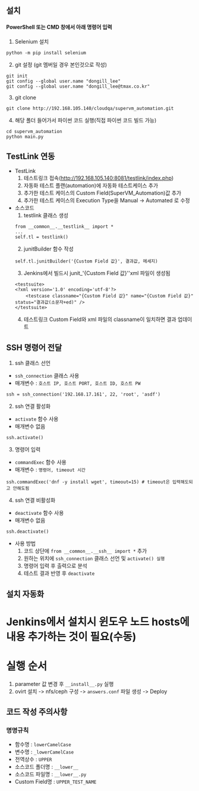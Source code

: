 ## 설치
#### PowerShell 또는 CMD 창에서 아래 명령어 입력
1) Selenium 설치
```
python -m pip install selenium
```

2) git 설정 (git 멤버일 경우 본인것으로 작성)
```
git init
git config --global user.name "dongill_lee" 
git config --global user.name "dongill_lee@tmax.co.kr" 
```

3) git clone
```
git clone http://192.168.105.140/cloudqa/supervm_automation.git
```

4) 해당 폴더 들어가서 파이썬 코드 실행(직접 파이썬 코드 빌드 가능)
```
cd supervm_automation
python main.py
```

## TestLink 연동
* TestLink
  1) 테스트링크 접속(http://192.168.105.140:8081/testlink/index.php)
  2) 자동화 테스트 플랜(automation)에 자동화 테스트케이스 추가
  3) 추가한 테스트 케이스의 Custom Field(SuperVM_Automation)값 추가
  4) 추가한 테스트 케이스의 Execution Type을 Manual -> Automated 로 수정
* 소스코드
  1) testlink 클래스 생성
    ```
    from __common__.__testlink__ import *
    ...
    self.tl = testlink()
    ```
  2) junitBuilder 함수 작성
    ```
    self.tl.junitBuilder('{Custom Field 값}', 결과값, 메세지)
    ```
  3) Jenkins에서 빌드시 junit_'{Custom Field 값}''xml 파일이 생성됨
    ```
    <testsuite>
    <?xml version='1.0' encoding='utf-8'?>
        <testcase classname="{Custom Field 값}" name="{Custom Field 값}" status="결과값(소문자+ed)" />
    </testsuite>
    ```
  4) 테스트링크 Custom Field와 xml 파일의 classname이 일치하면 결과 업데이트
  
## SSH 명령어 전달
1) ssh 클래스 선언
  * ` ssh_connection ` 클래스 사용
  * 매개변수 : ` 호스트 IP, 호스트 PORT, 호스트 ID, 호스트 PW `
  ```
  ssh = ssh_connection('192.168.17.161', 22, 'root', 'asdf')
  ```
2) ssh 연결 활성화
  * ` activate ` 함수 사용
  * 매개변수 없음  
  ```
  ssh.activate()
  ```
3) 명령어 입력
  * ` commandExec ` 함수 사용  
  * 매개변수 : ` 명령어, timeout 시간 `
  ```
  ssh.commandExec('dnf -y install wget', timeout=15) # timeout은 입력해도되고 안해도됨
  ```
4) ssh 연결 비활성화
  * ` deactivate ` 함수 사용  
  * 매개변수 없음
  ```
  ssh.deactivate()
  ```
* 사용 방법
  1) 코드 상단에 ` from __common__.__ssh__ import * ` 추가
  2) 원하는 위치에 ` ssh_connection ` 클래스 선언 및 ` activate() 실행 `
  3) 명령어 입력 후 출력으로 분석
  4) 테스트 결과 반영 후 ` deactivate `

## 설치 자동화
# Jenkins에서 설치시 윈도우 노드 hosts에 내용 추가하는 것이 필요(수동)
# 실행 순서
1) parameter 값 변경 후 ` __install__.py ` 실행
2) ovirt 설치 -> nfs/ceph 구성 -> ` answers.conf ` 파일 생성 -> Deploy

  

## 코드 작성 주의사항
### 명명규칙
* 함수명 : `lowerCamelCase`
* 변수명 : `_lowerCamelCase`
* 전역상수 : `UPPER`
* 소스코드 폴더명 : `__lower__`
* 소스코드 파일명 : `__lower__.py`
* Custom Field명 : ``UPPER_TEST_NAME``